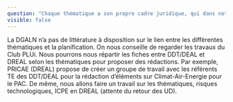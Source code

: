 ```yaml
---
question: "Chaque thématique a son propre cadre juridique, qui dans notre PAC type est une part importante du contenu ; peut-on envisager que ces rédactions juridiques soient également partagées et validées au niveau DREAL ou DGALN? ou alors compléter la partie Cadre juridique par toutes ces informations réglementaires, avec des renvois dans nos fiches thématiques."
visible: false
---
```

La DGALN n’a pas de littérature à disposition sur le lien entre les différentes thématiques et la planification. On nous conseille de regarder les travaux du Club PLUi. Nous pourrons nous répartir les fiches entre DDT/DEAL et DREAL selon les thématiques pour proposer des rédactions. Par exemple, PRICAE (DREAL) propose de créer un groupe de travail avec les référents TE des DDT/DEAL pour la rédaction d’éléments sur Climat-Air-Energie pour le PAC. De même, nous allons faire un travail sur les thématiques, risques technologiques, ICPE en DREAL (attente du retour des UD).
